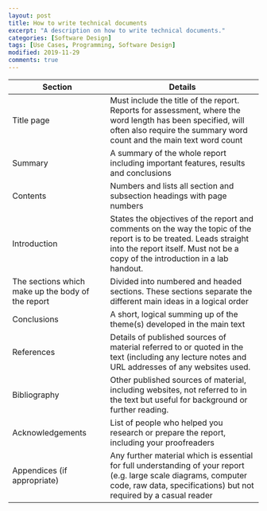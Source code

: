 ```yaml
---
layout: post
title: How to write technical documents
excerpt: "A description on how to write technical documents."
categories: [Software Design]
tags: [Use Cases, Programming, Software Design]
modified: 2019-11-29
comments: true
---
```


| Section                                           | Details                                                                                                                                                                                               |
|---------------------------------------------------|-------------------------------------------------------------------------------------------------------------------------------------------------------------------------------------------------------|
| Title page                                        | Must include the title of the report. Reports for assessment, where the word length has been specified, will often also require the summary word count and the main text word count                   |
| Summary                                           | A summary of the whole report including important features, results and conclusions                                                                                                                   |
| Contents                                          | Numbers and lists all section and subsection headings with page numbers                                                                                                                               |
| Introduction                                      | States the objectives of the report and comments on the way the topic of the report is to be treated. Leads straight into the report itself. Must not be a copy of the introduction in a lab handout. |
| The sections which make up the body of the report | Divided into numbered and headed sections. These sections separate the different main ideas in a logical order                                                                                        |
| Conclusions                                       | A short, logical summing up of the theme(s) developed in the main text                                                                                                                                |
| References                                        | Details of published sources of material referred to or quoted in the text (including any lecture notes and URL addresses of any websites used.                                                       |
| Bibliography                                      | Other published sources of material, including websites, not referred to in the text but useful for background or further reading.                                                                    |
| Acknowledgements                                  | List of people who helped you research or prepare the report, including your proofreaders                                                                                                             |
| Appendices (if appropriate)                       | Any further material which is essential for full understanding of your report (e.g. large scale diagrams, computer code, raw data, specifications) but not required by a casual reader                |
